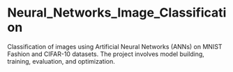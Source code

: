 # Neural_Networks_Image_Classification
Classification of images using Artificial Neural Networks (ANNs) on MNIST Fashion and CIFAR-10 datasets. The project involves model building, training, evaluation, and optimization.
